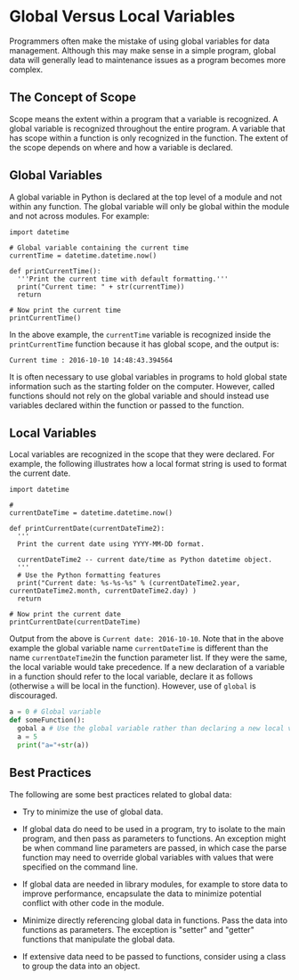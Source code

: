 # Global Versus Local Variables

Programmers often make the mistake of using global variables for data management.
Although this may make sense in a simple program, global data will generally lead to maintenance issues as a program becomes more complex.

## The Concept of Scope

Scope means the extent within a program that a variable is recognized.
A global variable is recognized throughout the entire program.
A variable that has scope within a function is only recognized in the function.
The extent of the scope depends on where and how a variable is declared.

## Global Variables

A global variable in Python is declared at the top level of a module and not within any function.
The global variable will only be global within the module and not across modules.
For example:

```
import datetime

# Global variable containing the current time
currentTime = datetime.datetime.now()

def printCurrentTime():
  '''Print the current time with default formatting.'''
  print("Current time: " + str(currentTime))
  return

# Now print the current time
printCurrentTime()
```

In the above example, the `currentTime` variable is recognized inside the `printCurrentTime` function because it has global scope, and the output is:

```
Current time : 2016-10-10 14:48:43.394564
```

It is often necessary to use global variables in programs to hold global state information such as the starting folder on the computer.
However, called functions should not rely on the global variable and should instead use variables declared within the function or passed to the function.

## Local Variables

Local variables are recognized in the scope that they were declared.  For example, the following illustrates how a local format string is used to format the current date.


```
import datetime

# 
currentDateTime = datetime.datetime.now()

def printCurrentDate(currentDateTime2):
  '''
  Print the current date using YYYY-MM-DD format.

  currentDateTime2 -- current date/time as Python datetime object.
  '''
  # Use the Python formatting features
  print("Current date: %s-%s-%s" % (currentDateTime2.year, currentDateTime2.month, currentDateTime2.day) )
  return

# Now print the current date
printCurrentDate(currentDateTime)
```

Output from the above is `Current date: 2016-10-10`.
Note that in the above example the global variable name `currentDateTime` is different than the name `currentDateTime2`in the function parameter list.
If they were the same, the local variable would take precedence.
If a new declaration of a variable in a function should refer to the local variable, declare it as follows (otherwise `a` will be local in the function).
However, use of `global` is discouraged.

```python
a = 0 # Global variable
def someFunction():
  gobal a # Use the global variable rather than declaring a new local variable
  a = 5
  print("a="+str(a))
```

## Best Practices

The following are some best practices related to global data:

* Try to minimize the use of global data.

* If global data do need to be used in a program, try to isolate to the main program, and then pass as parameters to functions.
An exception might be when command line parameters are passed, in which case the parse function may need to
override global variables with values that were specified on the command line.

* If global data are needed in library modules, for example to store data to improve performance, encapsulate the data
to minimize potential conflict with other code in the module.

* Minimize directly referencing global data in functions.  Pass the data into functions as parameters.
The exception is "setter" and "getter" functions that manipulate the global data.

* If extensive data need to be passed to functions, consider using a class to group the data into an object.
